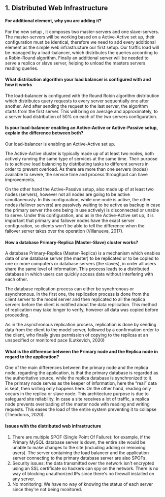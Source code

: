 ## 1. Distributed Web Infrastructure

#### For additional element, why you are adding it?
For the new setup , it composes  two master-servers and one slave-servers. The master-servers will be  working based on a Active-Active set up, their configuration must be identical, therefore we need to add every additional element as the simple web infrastructure our first setup. Our traffic load will be managed by a load-balancer, which distributes the queries according to a Robin-Round algorithm. Finally an additional server will be needed to serve a replica or slave server, helping to unload the masters servers reading queries.

#### What distribution algorithm your load balancer is configured with and how it works
The load-balancer is configured with the Round Robin algorithm distribution which  distributes query requests to every server sequentially one after another. And after sending the request to the last server, the algorithm starts from the first server. This will bring on average and approximately, to a server load distribution of 50% on each of the two servers configuration.

#### Is your load-balancer enabling an Active-Active or Active-Passive setup, explain the difference between both?
Our load-balancer is enabling an Active-Active set up.

The Active-Active cluster is typically made up of at least two nodes, both actively running the same type of services at the same time. Their purpose is to achieve load balancing by distributing tasks to different servers in order to prevent overload. As there are more than one servers (nodes) available to severe, the service time and process throughput can have improvements.

On the other hand the Active-Passive setup, also made up of at least two nodes (servers), however not all nodes are going to be active simultaneously. In this configuration, while one node is active, the other nodes (failover servers) are passively waiting to be active as backup in case the primary server (the one being in use actively) is disconnected or unable to serve. Under this configuration, and as in the Active-Active set up, it is important that primary and failover nodes have the exact server configuration, so clients won’t be able to tell the difference when the failover server takes over the operation (Villanueva, 2017).

#### How a database Primary-Replica (Master-Slave) cluster works?
A database Primary-Replica (Master-Replica) is a mechanism which enables data of one database server (the master) to be replicated or to be copied to one or more computers or database servers (the slaves), in order all users share the same level of information. This process leads to a distributed database in which users can quickly access data without interfering with each other.

The database replication process can either be synchronous or asynchronous. In the first one, the replication process is done from the client server to the model server and then replicated to all the replica servers before the client is notified about the data replication. This method of replication may take longer to verify, however all data was copied before proceeding.

As in the asynchronous replication process, replication is done by sending data from the client to the model server, followed by a confirmation order to the client, who finally gives permission of copying to the replicas at an unspecified or monitored pace (Lutkevich, 2020)

#### What is the difference between the Primary node and the Replica node in regard to the application?
One of the main differences between the primary node and the replica node, regarding the application, is that the primary database is regarded as the authoritative source, while the replica database is synchronized to it. The primary node serves as the keeper of information, here the “real” data is kept, then writing only happens here. On the other hand, reading only occurs in the replica or slave node. This architecture purpose is due to safeguard site reliability. In case a site receives a lot of traffic, a replica node prevents overloading of the master node with reading and writing requests. This eases the load of the entire system preventing it to collapse (Theodorus, 2020).

#### Issues with the distributed web infrastructure
1. There are multiple SPOF (Single Point Of Failure): for example, if the Primary MySQL database server is down, the entire site would be unable to make changes to the site (including adding or removing users). The server containing the load balancer and the application server connecting to the primary database server are also SPOFs.
2. Security issues: the data transmitted over the network isn't encrypted using an SSL certificate so hackers can spy on the network. There is no way of blocking unauthorized IPs since there's no firewall installed on any server.
3. No monitoring: We have no way of knowing the status of each server since they're not being monitored.

